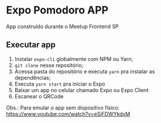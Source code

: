 # Expo Pomodoro APP 

App construído durante o Meetup Frontend SP

## Executar app

1. Instalar `expo-cli` globalmente com NPM ou Yarn;
2. `git clone` nesse repositório;
3. Acessa pasta do repositório e executa `yarn` pra instalar as dependências;
4. Executa `yarn start` pra iniciar o Expo
5. Baixar um app no celular chamado Expo ou Expo Client
6. Escanear o QRCode


Obs.: Para emular o app sem dispositivo físico: https://www.youtube.com/watch?v=eSjFDWYkdxM
